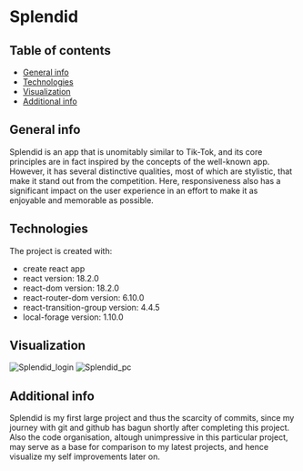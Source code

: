 # Splendid
## Table of contents
* [General info](#general-info)
* [Technologies](#technologies)
* [Visualization](#visualization)
* [Additional info](#additional-info)

## General info
Splendid is an app that is unomitably similar to Tik-Tok, and its core principles are in fact inspired by the concepts of the well-known app. However, it has several distinctive qualities, most of which are stylistic, that make it stand out from the competition. Here, responsiveness also has a significant impact on the user experience in an effort to make it as enjoyable and memorable as possible.
	
## Technologies
The project is created with:
* create react app
* react version: 18.2.0
* react-dom version: 18.2.0
* react-router-dom version: 6.10.0
* react-transition-group version: 4.4.5
* local-forage version: 1.10.0

## Visualization
![Splendid_login](https://github.com/LukassF/splendid-app/assets/132075104/b980acac-b8e1-4b3d-9065-26e3d4081545)
![Splendid_pc](https://github.com/LukassF/splendid-app/assets/132075104/57b3079f-f078-4902-815b-3afc198df0a2)

## Additional info
Splendid is my first large project and thus the scarcity of commits, since my journey with git and github has bagun shortly after completing this project.
Also the code organisation, altough unimpressive in this particular project, may serve as a base for comparison to my latest projects, and hence visualize my self improvements later on.
